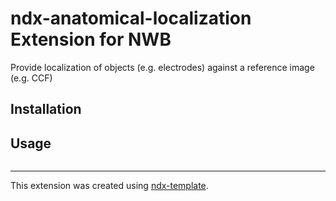# ndx-anatomical-localization Extension for NWB

Provide localization of objects (e.g. electrodes) against a reference image (e.g. CCF)

## Installation


## Usage

```python

```

---
This extension was created using [ndx-template](https://github.com/nwb-extensions/ndx-template).
